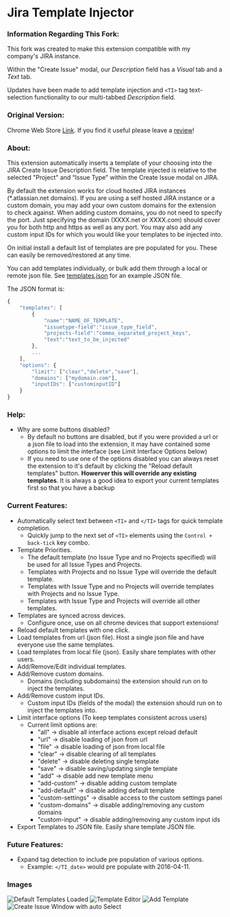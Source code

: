# Jira Template Injector

### Information Regarding This Fork:

This fork was created to make this extension compatible with my company's JIRA instance.

Within the "Create Issue" modal, our _Description_ field has a _Visual_ tab and a _Text_ tab.

Updates have been made to add template injection and `<TI>` tag text-selection functionality to our multi-tabbed _Description_ field.

### Original Version:

Chrome Web Store [Link](https://chrome.google.com/webstore/detail/jira-template-injector/hmhpegjieopgbdmpocdmfkafjgcdmhha).
If you find it useful please leave a [review](https://chrome.google.com/webstore/detail/jira-template-injector/hmhpegjieopgbdmpocdmfkafjgcdmhha/reviews)!

### About:

This extension automatically inserts a template of your choosing into the JIRA Create Issue Description field. The template injected is relative to the selected "Project" and “Issue Type” within the Create Issue modal on JIRA.

By default the extension works for cloud hosted JIRA instances (*.atlassian.net domains). If you are using a self hosted JIRA instance or a custom domain, you may add your own custom domains for the extension to check against. When adding custom domains, you do not need to specify the port. Just specifying the domain (XXXX.net or XXXX.com) should cover you for both http and https as well as any port. You may also add any custom input IDs for which you would like your templates to be injected into.

On initial install a default list of templates are pre populated for you. These can easily be removed/restored at any time.

You can add templates individually, or bulk add them through a local or remote json file. See [templates.json](https://github.com/rdbrck/jira-description-extension/blob/master/src/data/templates.json) for an example JSON file.

The JSON format is:

```javascript
{
    "templates": [
        {
            "name":"NAME_OF_TEMPLATE",
            "issuetype-field":"issue_type_field",
            "projects-field":"comma_separated_project_keys",
            "text":"text_to_be_injected"
        },
        ...
    ],
    "options": {
        "limit": ["clear","delete","save"],
        "domains": ["mydomain.com"],
        "inputIDs": ["custominputID"]
    }
}
```

### Help:

* Why are some buttons disabled?
    * By default no buttons are disabled, but if you were provided a url or a json file to load into the extension, it may have contained some options to limit the interface (see Limit Interface Options below)
    * If you need to use one of the options disabled you can always reset the extension to it's default by clicking the "Reload default templates" button. **Howerver this will override any existing templates**. It is always a good idea to export your current templates first so that you have a backup

### Current Features:

* Automatically select text between ```<TI>``` and ```</TI>``` tags for quick template completion.
  * Quickly jump to the next set of ```<TI>``` elements using the ```Control + back-tick``` key combo.
* Template Priorities.
  * The default template (no Issue Type and no Projects specified) will be used for all Issue Types and Projects.
  * Templates with Projects and no Issue Type will override the default template.
  * Templates with Issue Type and no Projects will override templates with Projects and no Issue Type.
  * Templates with Issue Type and Projects will override all other templates.
* Templates are synced across devices.
  * Configure once, use on all chrome devices that support extensions!
* Reload default templates with one click.
* Load templates from url (json file). Host a single json file and have everyone use the same templates.
* Load templates from local file (json). Easily share templates with other users.
* Add/Remove/Edit individual templates.
* Add/Remove custom domains.
  * Domains (including subdomains) the extension should run on to inject the templates.
* Add/Remove custom input IDs.
  * Custom input IDs (fields of the modal) the extension should run on to inject the templates into.
* Limit interface options (To keep templates consistent across users)
    * Current limit options are:
        * "all"         -> disable all interface actions except reload default
        * "url"         -> disable loading of json from url
        * "file"        -> disable loading of json from local file
        * "clear"       -> disable clearing of all templates
        * "delete"      -> disable deleting single template
        * "save"        -> disable saving/updating single template
        * "add"         -> disable add new template menu
        * "add-custom"  -> disable adding custom template
        * "add-default" -> disable adding default template
        * "custom-settings"  -> disable access to the custom settings panel
        * "custom-domains"   -> disable adding/removing any custom domains
        * "custom-input"     -> disable adding/removing any custom input ids
* Export Templates to JSON file. Easily share template JSON file.

### Future Features:

* Expand tag detection to include pre population of various options.
  * Example: ```</TI_date>``` would pre populate with 2016-04-11.

### Images
![Default Templates Loaded](https://cloud.githubusercontent.com/assets/6020196/17062770/2cb0d46e-4fe9-11e6-9f04-4daabe32537f.png "Default Templates") ![Template Editor](https://cloud.githubusercontent.com/assets/6020196/26463889/ab94d242-413a-11e7-8a01-661b5a370ac9.png "Template Editor") ![Add Template](https://cloud.githubusercontent.com/assets/6020196/26463883/a9e1dfb2-413a-11e7-9785-322872fe11eb.png "Add Template") ![Create Issue Window with auto Select](https://cloud.githubusercontent.com/assets/6020196/17062735/05e6618c-4fe9-11e6-8c9e-3a43c305c761.png "JIRA Create Issue")

